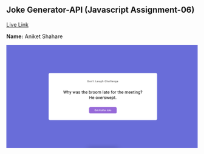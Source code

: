 ## Joke Generator-API (Javascript Assignment-06)  
[Live Link]()

**Name:** Aniket Shahare

![image](/Image/Project.png)
